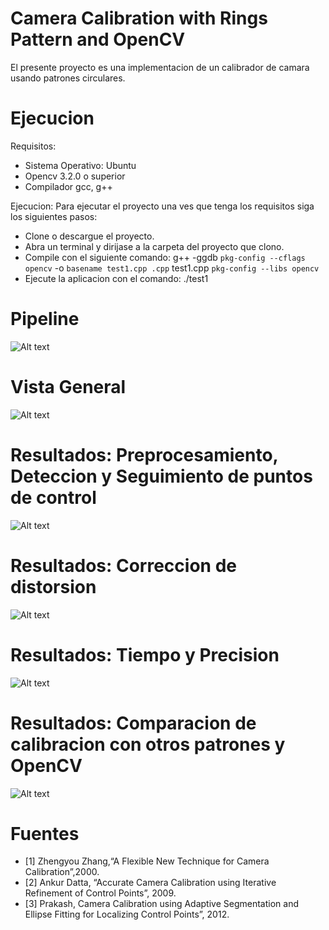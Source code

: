 # Camera Calibration with Rings Pattern and  OpenCV
El presente proyecto es una implementacion de un calibrador de camara usando patrones circulares.

# Ejecucion
Requisitos:
- Sistema Operativo: Ubuntu
- Opencv 3.2.0 o superior
- Compilador gcc, g++

Ejecucion:
Para ejecutar el proyecto una ves que tenga los requisitos siga los siguientes pasos:
- Clone o descargue el proyecto.
- Abra un terminal y dirijase a la carpeta del proyecto que clono.
- Compile con el siguiente comando:
g++ -ggdb `pkg-config --cflags opencv` -o `basename test1.cpp .cpp` test1.cpp `pkg-config --libs opencv`
- Ejecute la aplicacion con el comando:
./test1

# Pipeline
![Alt text](https://github.com/davidGCR/CalibradorCamara/blob/master/results/images/pipeline_calibrador.png?raw=true "Title")

# Vista General
![Alt text](https://github.com/davidGCR/CalibradorCamara/blob/master/results/images/GeneralPicture.png?raw=true "Title")

# Resultados: Preprocesamiento, Deteccion y Seguimiento de puntos de control
![Alt text](https://github.com/davidGCR/CalibradorCamara/blob/master/results/images/pre-detect-track.png?raw=true "Title")

# Resultados: Correccion de distorsion
![Alt text](https://github.com/davidGCR/CalibradorCamara/blob/master/results/images/undistord_remap.png?raw=true "Title")

# Resultados: Tiempo y Precision
![Alt text](https://github.com/davidGCR/CalibradorCamara/blob/master/results/images/time-acc.png?raw=true "Title")

# Resultados: Comparacion de calibracion con otros patrones y OpenCV
![Alt text](https://github.com/davidGCR/CalibradorCamara/blob/master/results/images/c1-c2-accuracy.png?raw=true "Title")


# Fuentes
- [1] Zhengyou Zhang,“A Flexible New Technique for Camera Calibration”,2000.
- [2] Ankur Datta, “Accurate Camera Calibration using Iterative Refinement of Control Points”, 2009.
- [3] Prakash, Camera Calibration using Adaptive Segmentation and Ellipse Fitting for Localizing Control Points”, 2012.
